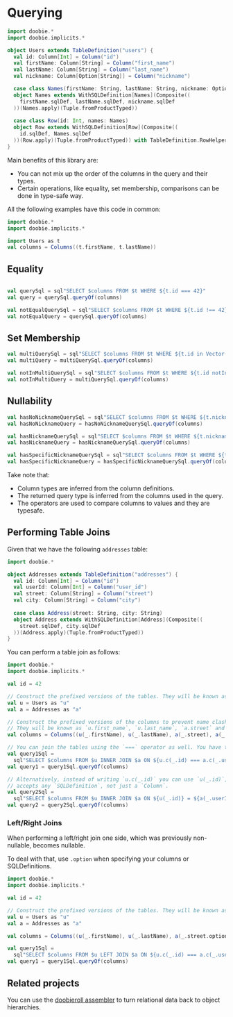 # Querying

```scala mdoc:invisible
import doobie.*
import doobie.implicits.*

object Users extends TableDefinition("users") {
  val id: Column[Int] = Column("id")
  val firstName: Column[String] = Column("first_name")
  val lastName: Column[String] = Column("last_name")
  val nickname: Column[Option[String]] = Column("nickname")

  case class Names(firstName: String, lastName: String, nickname: Option[String])
  object Names extends WithSQLDefinition[Names](Composite((
    firstName.sqlDef, lastName.sqlDef, nickname.sqlDef
  ))(Names.apply)(Tuple.fromProductTyped))
  
  case class Row(id: Int, names: Names)
  object Row extends WithSQLDefinition[Row](Composite((
    id.sqlDef, Names.sqlDef
  ))(Row.apply)(Tuple.fromProductTyped)) with TableDefinition.RowHelpers[Row](this)
}
```

Main benefits of this library are:
- You can not mix up the order of the columns in the query and their types.
- Certain operations, like equality, set membership, comparisons can be done in type-safe way.

All the following examples have this code in common:
```scala mdoc
import doobie.*
import doobie.implicits.*

import Users as t
val columns = Columns((t.firstName, t.lastName))
```

## Equality

```scala mdoc:nest

val querySql = sql"SELECT $columns FROM $t WHERE ${t.id === 42}"
val query = querySql.queryOf(columns)

val notEqualQuerySql = sql"SELECT $columns FROM $t WHERE ${t.id !== 42}"
val notEqualQuery = querySql.queryOf(columns)
```

## Set Membership

```scala mdoc:nest
val multiQuerySql = sql"SELECT $columns FROM $t WHERE ${t.id in Vector(1, 2, 3)}"
val multiQuery = multiQuerySql.queryOf(columns)

val notInMultiQuerySql = sql"SELECT $columns FROM $t WHERE ${t.id notIn Vector(1, 2, 3)}"
val notInMultiQuery = multiQuerySql.queryOf(columns)
```

## Nullability

```scala mdoc:nest
val hasNoNicknameQuerySql = sql"SELECT $columns FROM $t WHERE ${t.nickname === None}"
val hasNoNicknameQuery = hasNoNicknameQuerySql.queryOf(columns)

val hasNicknameQuerySql = sql"SELECT $columns FROM $t WHERE ${t.nickname !== None}"
val hasNicknameQuery = hasNicknameQuerySql.queryOf(columns)

val hasSpecificNicknameQuerySql = sql"SELECT $columns FROM $t WHERE ${t.nickname === Some("Johnny")}"
val hasSpecificNicknameQuery = hasSpecificNicknameQuerySql.queryOf(columns)
```

Take note that:

- Column types are inferred from the column definitions.
- The returned query type is inferred from the columns used in the query.
- The operators are used to compare columns to values and they are typesafe.

## Performing Table Joins

Given that we have the following `addresses` table:

```scala mdoc
import doobie.*

object Addresses extends TableDefinition("addresses") {
  val id: Column[Int] = Column("id")
  val userId: Column[Int] = Column("user_id")
  val street: Column[String] = Column("street")
  val city: Column[String] = Column("city")
  
  case class Address(street: String, city: String)
  object Address extends WithSQLDefinition[Address](Composite((
    street.sqlDef, city.sqlDef
  ))(Address.apply)(Tuple.fromProductTyped))
}
```

You can perform a table join as follows:

```scala mdoc:nest
import doobie.*
import doobie.implicits.*

val id = 42

// Construct the prefixed versions of the tables. They will be known as `u` and `a` in the query.
val u = Users as "u"
val a = Addresses as "a"

// Construct the prefixed versions of the columns to prevent name clashes between the tables.
// They will be known as `u.first_name`, `u.last_name`, `a.street` and `a.city` in the query.
val columns = Columns((u(_.firstName), u(_.lastName), a(_.street), a(_.city)))

// You can join the tables using the `===` operator as well. You have to use the `c` method to access the columns.
val query1Sql =
  sql"SELECT $columns FROM $u INNER JOIN $a ON ${u.c(_.id) === a.c(_.userId)} WHERE ${u.c(_.id) === id}"
val query1 = query1Sql.queryOf(columns)

// Alternatively, instead of writing `u.c(_.id)` you can use `u(_.id)`, however that is less typesafe, as `apply` 
// accepts any `SQLDefinition`, not just a `Column`.
val query2Sql =
  sql"SELECT $columns FROM $u INNER JOIN $a ON ${u(_.id)} = ${a(_.userId)} WHERE ${u.c(_.id) === id}"
val query2 = query2Sql.queryOf(columns)
```

### Left/Right Joins

When performing a left/right join one side, which was previously non-nullable, becomes nullable.

To deal with that, use `.option` when specifying your columns or SQLDefinitions.

```scala mdoc:nest
import doobie.*
import doobie.implicits.*

val id = 42

// Construct the prefixed versions of the tables. They will be known as `u` and `a` in the query.
val u = Users as "u"
val a = Addresses as "a"

val columns = Columns((u(_.firstName), u(_.lastName), a(_.street.option)))

val query1Sql =
  sql"SELECT $columns FROM $u LEFT JOIN $a ON ${u.c(_.id) === a.c(_.userId)} WHERE ${u.c(_.id) === id}"
val query1 = query1Sql.queryOf(columns)
```

## Related projects

You can use the [doobieroll assembler](https://jatcwang.github.io/doobieroll/docs/assembler) to turn relational data back to object hierarchies. 
